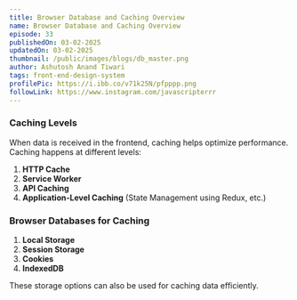 ```yaml
---
title: Browser Database and Caching Overview
name: Browser Database and Caching Overview
episode: 33
publishedOn: 03-02-2025
updatedOn: 03-02-2025
thumbnail: /public/images/blogs/db_master.png
author: Ashutosh Anand Tiwari
tags: front-end-design-system
profilePic: https://i.ibb.co/v71k25N/pfpppp.png
followLink: https://www.instagram.com/javascripterrr
---
```

### **Caching Levels**

When data is received in the frontend, caching helps optimize performance. Caching happens at different levels:

1. **HTTP Cache**
2. **Service Worker**
3. **API Caching**
4. **Application-Level Caching** (State Management using Redux, etc.)

### **Browser Databases for Caching**

1. **Local Storage**
2. **Session Storage**
3. **Cookies**
4. **IndexedDB**

These storage options can also be used for caching data efficiently.
